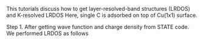 This tutorials discuss how to get layer-resolved-band structures (LRDOS) and K-resolved LRDOS
Here, single C is adsorbed on top of Cu(1x1) surface.

Step 1. After getting wave function and charge density from STATE code.
We performed LRDOS as follows
